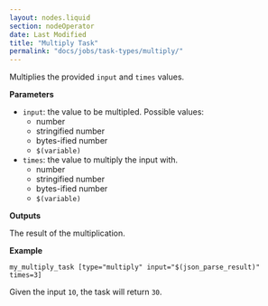 ```yaml
---
layout: nodes.liquid
section: nodeOperator
date: Last Modified
title: "Multiply Task"
permalink: "docs/jobs/task-types/multiply/"
---
```


Multiplies the provided `input` and `times` values.

**Parameters**

- `input`: the value to be multipled. Possible values:
    - number
    - stringified number
    - bytes-ified number
    - `$(variable)`
- `times`: the value to multiply the input with.
    - number
    - stringified number
    - bytes-ified number
    - `$(variable)`

**Outputs**

The result of the multiplication.

**Example**

```jpv2
my_multiply_task [type="multiply" input="$(json_parse_result)" times=3]
```

Given the input `10`, the task will return `30`.


